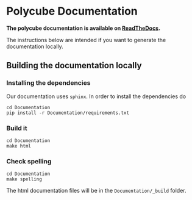 # Polycube Documentation

**The polycube documentation is available on [ReadTheDocs](https://polycube-network.readthedocs.io/en/latest/).**

The instructions below are intended if you want to generate the documentation locally.

## Building the documentation locally

### Installing the dependencies

Our documentation uses `sphinx`.
In order to install the dependencies do

```
cd Documentation
pip install -r Documentation/requirements.txt
```

### Build it

```
cd Documentation
make html
```

### Check spelling

```
cd Documentation
make spelling
```

The html documentation files will be in the `Documentation/_build` folder.
